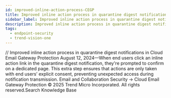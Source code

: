 ```yaml
---
id: improved-inline-action-process-CEGP
title: Improved inline action process in quarantine digest notifications in Cloud Email Gateway Protection
sidebar_label: Improved inline action process in quarantine digest notifications in Cloud Email Gateway Protection
description: Improved inline action process in quarantine digest notifications in Cloud Email Gateway Protection
tags:
  - endpoint-security
  - trend-vision-one
---
```


/*<![CDATA[*/ $('#title').html($('meta[name=map-description]').attr('content')); /*]]>*/ Improved inline action process in quarantine digest notifications in Cloud Email Gateway Protection August 12, 2024—When end users click an inline action link in the quarantine digest notification, they're prompted to confirm on a dedicated page. This extra step ensures that actions are only taken with end users’ explicit consent, preventing unexpected access during notification transmission. Email and Collaboration Security → Cloud Email Gateway Protection © 2025 Trend Micro Incorporated. All rights reserved.Search Knowledge Base